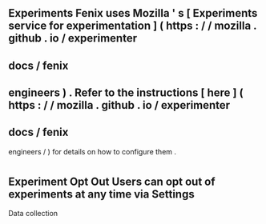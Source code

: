 #
Experiments
Fenix
uses
Mozilla
'
s
[
Experiments
service
for
experimentation
]
(
https
:
/
/
mozilla
.
github
.
io
/
experimenter
-
docs
/
fenix
-
engineers
)
.
Refer
to
the
instructions
[
here
]
(
https
:
/
/
mozilla
.
github
.
io
/
experimenter
-
docs
/
fenix
-
engineers
/
)
for
details
on
how
to
configure
them
.
#
#
Experiment
Opt
Out
Users
can
opt
out
of
experiments
at
any
time
via
Settings
-
>
Data
collection

